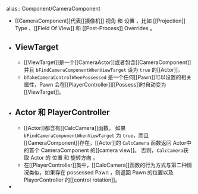 alias:: Component/CameraComponent

- [[CameraComponent]]代表[[摄像机]] 视角 和 设置 ，比如 [[Projection]] Type 、[[Field Of View]] 和 [[Post-Process]] Overrides 。
- ## ViewTarget
	- [[ViewTarget]]是一个[[CameraActor]]或者包含[[CameraComponent]]并且 `bFindCameraComponentWhenViewTarget` 设为 `true` 的[[Actor]]。
	- `bTakeCameraControlWhenPossessed` 是一个任何[[Pawn]]可以设置的相关属性，Pawn 会在[[PlayerController]][[Possess]]时自动变为[[ViewTarget]]。
- ## Actor 和 PlayerController
	- [[Actor]]都含有[[CalcCamera]]函数。
	  如果 `bFindCameraComponentWhenViewTarget` 为 `true`，而且[[CameraComponent]]存在，[[Actor]]的 `CalcCamera` 函数返回 Actor中的首个 CameraComponent 的[[camera view]]。
	  否则，`CalcCamera`获取 Actor 的 位置 和 旋转方向 。
	- 在[[PlayerController]]类中，[[CalcCamera]]函数的行为方式与第二种情况类似，如果存在 possessed Pawn ，则返回 Pawn 的位置以及 PlayerController 的[[control rotation]]。
-